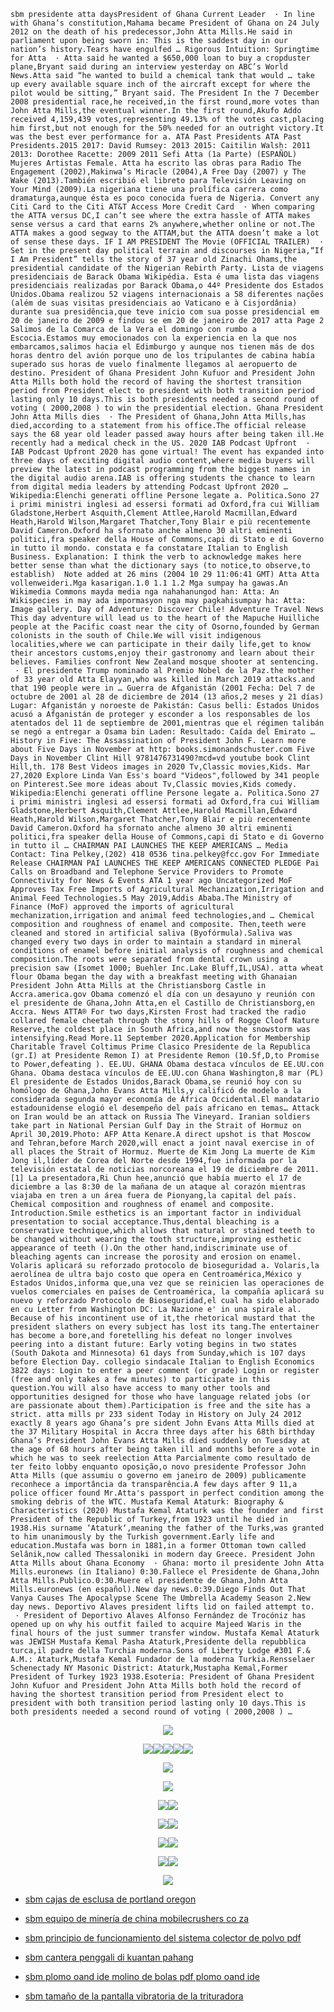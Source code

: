 
```
sbm presidente atta daysPresident of Ghana Current Leader  · In line with Ghana’s constitution,Mahama became President of Ghana on 24 July 2012 on the death of his predecessor,John Atta Mills.He said in parliament upon being sworn in: This is the saddest day in our nation’s history.Tears have engulfed … Rigorous Intuition: Springtime for Atta  · Atta said he wanted a $650,000 loan to buy a cropduster plane,Bryant said during an interview yesterday on ABC’s World News.Atta said “he wanted to build a chemical tank that would … take up every available square inch of the aircraft except for where the pilot would be sitting,” Bryant said. The President In the 7 December 2008 presidential race,he received,in the first round,more votes than John Atta Mills,the eventual winner.In the first round,Akufo Addo received 4,159,439 votes,representing 49.13% of the votes cast,placing him first,but not enough for the 50% needed for an outright victory.It was the best ever performance for a. ATA Past Presidents ATA Past Presidents.2015 2017: David Rumsey: 2013 2015: Caitilin Walsh: 2011 2013: Dorothee Racette: 2009 2011 Sefi Atta (1a Parte) (ESPAÑOL) Mujeres Artistas Female. Atta ha escrito las obras para Radio The Engagement (2002),Makinwa’s Miracle (2004),A Free Day (2007) y The Wake (2013).También escribió el libreto para Televisión Leaving on Your Mind (2009).La nigeriana tiene una prolífica carrera como dramaturga,aunque ésta es poco conocida fuera de Nigeria. Convert any Citi Card to the Citi AT&T Access More Credit Card  · When comparing the ATTA versus DC,I can’t see where the extra hassle of ATTA makes sense versus a card that earns 2% anywhere,whether online or not.The ATTA makes a good segway to the ATTAM,but the ATTA doesn’t make a lot of sense these days. IF I AM PRESIDENT The Movie (OFFICIAL TRAILER)  · Set in the present day political terrain and discourses in Nigeria,“If I Am President” tells the story of 37 year old Zinachi Ohams,the presidential candidate of the Nigerian Rebirth Party. Lista de viagens presidenciais de Barack Obama Wikipédia. Esta é uma lista das viagens presidenciais realizadas por Barack Obama,o 44º Presidente dos Estados Unidos.Obama realizou 52 viagens internacionais a 58 diferentes nações (além de suas visitas presidenciais ao Vaticano e à Cisjordânia) durante sua presidência,que teve início com sua posse presidencial em 20 de janeiro de 2009 e findou se em 20 de janeiro de 2017 atta Page 2 Salimos de la Comarca de la Vera el domingo con rumbo a Escocia.Estamos muy emocionados con la experiencia en la que nos embarcamos,salimos hacia el Edimburgo y aunque nos tienen más de dos horas dentro del avión porque uno de los tripulantes de cabina había superado sus horas de vuelo finalmente llegamos al aeropuerto de destino. President of Ghana President John Kufuor and President John Atta Mills both hold the record of having the shortest transition period from President elect to president with both transition period lasting only 10 days.This is both presidents needed a second round of voting ( 2000,2008 ) to win the presidential election. Ghana President John Atta Mills dies  · The President of Ghana,John Atta Mills,has died,according to a statement from his office.The official release says the 68 year old leader passed away hours after being taken ill.He recently had a medical check in the US. 2020 IAB Podcast Upfront  · IAB Podcast Upfront 2020 has gone virtual! The event has expanded into three days of exciting digital audio content,where media buyers will preview the latest in podcast programming from the biggest names in the digital audio arena.IAB is offering students the chance to learn from digital media leaders by attending Podcast Upfront 2020 … Wikipedia:Elenchi generati offline Persone legate a. Politica.Sono 27 i primi ministri inglesi ad essersi formati ad Oxford,fra cui William Gladstone,Herbert Asquith,Clement Attlee,Harold Macmillan,Edward Heath,Harold Wilson,Margaret Thatcher,Tony Blair e più recentemente David Cameron.Oxford ha sfornato anche almeno 30 altri eminenti politici,fra speaker della House of Commons,capi di Stato e di Governo in tutto il mondo. constata e fa constatare Italian to English Business. Explanation: I think the verb to acknowledge makes here better sense than what the dictionary says (to notice,to observe,to establish)  Note added at 26 mins (2004 10 29 11:06:41 GMT) Atta Atta vollenweideri.Mga kasarigan.1.0 1.1 1.2 Mga sumpay ha gawas.An Wikimedia Commons mayda media nga nahahanungod han: Atta: An Wikispecies in may ada impormasyon nga may pagkahisumpay ha: Atta: Image gallery. Day of Adventure: Discover Chile! Adventure Travel News This day adventure will lead us to the heart of the Mapuche Huilliche people at the Pacific coast near the city of Osorno,founded by German colonists in the south of Chile.We will visit indigenous localities,where we can participate in their daily life,get to know their ancestors customs,enjoy their gastronomy and learn about their believes. Families confront New Zealand mosque shooter at sentencing.  · El presidente Trump nominado al Premio Nobel de la Paz.the mother of 33 year old Atta Elayyan,who was killed in March 2019 attacks.and that 190 people were in … Guerra de Afganistán (2001 Fecha: Del 7 de octubre de 2001 al 28 de diciembre de 2014 (13 años,2 meses y 21 días) Lugar: Afganistán y noroeste de Pakistán: Casus belli: Estados Unidos acusó a Afganistán de proteger y esconder a los responsables de los atentados del 11 de septiembre de 2001,mientras que el régimen talibán se negó a entregar a Osama bin Laden: Resultado: Caída del Emirato … History in Five: The Assassination of President John F. Learn more about Five Days in November at http: books.simonandschuster.com Five Days in November Clint Hill 9781476731490?mcd=vd youtube book Clint Hill,th. 178 Best Videos images in 2020 Tv,Classic movies,Kids. Mar 27,2020 Explore Linda Van Ess's board "Videos",followed by 341 people on Pinterest.See more ideas about Tv,Classic movies,Kids comedy. Wikipedia:Elenchi generati offline Persone legate a. Politica.Sono 27 i primi ministri inglesi ad essersi formati ad Oxford,fra cui William Gladstone,Herbert Asquith,Clement Attlee,Harold Macmillan,Edward Heath,Harold Wilson,Margaret Thatcher,Tony Blair e più recentemente David Cameron.Oxford ha sfornato anche almeno 30 altri eminenti politici,fra speaker della House of Commons,capi di Stato e di Governo in tutto il … CHAIRMAN PAI LAUNCHES THE KEEP AMERICANS … Media Contact: Tina Pelkey,(202) 418 0536 tina.pelkey@fcc.gov For Immediate Release CHAIRMAN PAI LAUNCHES THE KEEP AMERICANS CONNECTED PLEDGE Pai Calls on Broadband and Telephone Service Providers to Promote Connectivity for News & Events ATA 1 year ago Uncategorized MoF Approves Tax Free Imports of Agricultural Mechanization,Irrigation and Animal Feed Technologies.5 May 2019,Addis Ababa.The Ministry of Finance (MoF) approved the imports of agricultural mechanization,irrigation and animal feed technologies,and … Chemical composition and roughness of enamel and composite. Then,teeth were cleaned and stored in artificial saliva (Byofórmula).Saliva was changed every two days in order to maintain a standard in mineral conditions of enamel before initial analysis of roughness and chemical composition.The roots were separated from dental crown using a precision saw (Isomet 1000; Buehler Inc.Lake Bluff,IL,USA). atta wheat flour Obama began the day with a breakfast meeting with Ghanaian President John Atta Mills at the Christiansborg Castle in Accra.america.gov Obama comenzó el día con un desayuno y reunión con el presidente de Ghana,John Atta,en el Castillo de Christiansborg,en Accra. News ATTA® For two days,Kirsten Frost had tracked the radio collared female cheetah through the stony hills of Rogge Cloof Nature Reserve,the coldest place in South Africa,and now the snowstorm was intensifying.Read More.11 September 2020.Application for Membership Charitable Travel Coltimus Prime Clasico Presidente de la Republica (gr.I) at Presidente Remon I) at Presidente Remon (10.5f,D,to Promise to Power,defeating ). EE.UU. GHANA Obama destaca vínculos de EE.UU.con Ghana. Obama destaca vínculos de EE.UU.con Ghana Washington,8 mar (PL) El presidente de Estados Unidos,Barack Obama,se reunió hoy con su homólogo de Ghana,John Evans Atta Mills,y calificó de modelo a la considerada segunda mayor economía de África Occidental.El mandatario estadounidense elogió el desempeño del país africano en temas… Attack on Iran would be an attack on Russia The Vineyard. Iranian soldiers take part in National Persian Gulf Day in the Strait of Hormuz on April 30,2019.Photo: AFP Atta Kenare.A direct upshot is that Moscow and Tehran,before March 2020,will enact a joint naval exercise in of all places the Strait of Hormuz. Muerte de Kim Jong La muerte de Kim Jong il,líder de Corea del Norte desde 1994,fue informada por la televisión estatal de noticias norcoreana el 19 de diciembre de 2011.[1] La presentadora,Ri Chun hee,anunció que había muerto el 17 de diciembre a las 8:30 de la mañana de un ataque al corazón mientras viajaba en tren a un área fuera de Pionyang,la capital del país. Chemical composition and roughness of enamel and composite. Introduction.Smile esthetics is an important factor in individual presentation to social acceptance.Thus,dental bleaching is a conservative technique,which allows that natural or stained teeth to be changed without wearing the tooth structure,improving esthetic appearance of teeth ().On the other hand,indiscriminate use of bleaching agents can increase the porosity and erosion on enamel. Volaris aplicará su reforzado protocolo de bioseguridad a. Volaris,la aerolínea de ultra bajo costo que opera en Centroamérica,México y Estados Unidos,informa que,una vez que se reinicien las operaciones de vuelos comerciales en países de Centroamérica, la compañía aplicará su nuevo y reforzado Protocolo de Bioseguridad,el cual ha sido elaborado en cu Letter from Washington DC: La Nazione e' in una spirale al. Because of his incontinent use of it,the rhetorical mustard that the president slathers on every subject has lost its tang.The entertainer has become a bore,and foretelling his defeat no longer involves peering into a distant future: Early voting begins in two states (South Dakota and Minnesota) 61 days from Sunday,which is 107 days before Election Day. collegio sindacale Italian to English Economics 3822 days: Login to enter a peer comment (or grade) Login or register (free and only takes a few minutes) to participate in this question.You will also have access to many other tools and opportunities designed for those who have language related jobs (or are passionate about them).Participation is free and the site has a strict. atta mills pr 233 sident Today in History on July 24 2012 exactly 8 years ago Ghana’s pre sident John Evans Atta Mills died at the 37 Military Hospital in Accra three days after his 68th birthday Ghana’s President John Evans Atta Mills died suddenly on Tuesday at the age of 68 hours after being taken ill and months before a vote in which he was to seek reelection Atta Parcialmente como resultado de ter feito lobby enquanto oposição,o novo presidente Professor John Atta Mills (que assumiu o governo em janeiro de 2009) publicamente reconhece a importância da transparência.A few days after 9 11,a police officer found Mr.Atta's passport in perfect condition among the smoking debris of the WTC. Mustafa Kemal Ataturk: Biography & Characteristics (2020) Mustafa Kemal Ataturk was the founder and first President of the Republic of Turkey,from 1923 until he died in 1938.His surname ‘Ataturk‘,meaning the father of the Turks,was granted to him unanimously by the Turkish government.Early life and education.Mustafa was born in 1881,in a former Ottoman town called Selânik,now called Thessaloniki in modern day Greece. President John Atta Mills about Ghana Economy  · Ghana: morto il presidente John Atta Mills.euronews (in Italiano) 0:30.Fallece el Presidente de Ghana,John Atta Mills.Publico.0:30.Muere el presidente de Ghana,John Atta Mills.euronews (en español).New day news.0:39.Diego Finds Out That Vanya Causes The Apocalypse Scene The Umbrella Academy Season 2.New day news. Deportivo Alaves president lifts lid on failed attempt to.  · President of Deportivo Alaves Alfonso Fernández de Trocóniz has opened up on why his outfit failed to acquire Majeed Waris in the final hours of the just summer transfer window. Mustafa Kemal Ataturk was JEWISH Mustafa Kemal Pasha Ataturk,Presidente della repubblica turca,il padre della Turchia moderna.Sons of Liberty Lodge #301 F.& A.M.: Ataturk,Mustafa Kemal Fundador de la moderna Turkia.Rensselaer Schenectady NY Masonic District: Ataturk,Mustapha Kemal,Former President of Turkey 1923 1938.Esoteria: President of Ghana President John Kufuor and President John Atta Mills both hold the record of having the shortest transition period from President elect to president with both transition period lasting only 10 days.This is both presidents needed a second round of voting ( 2000,2008 ) … 
```

<div align="center">

<a href="https://es-crusher.shibang-china.com/github&k=sbm+presidente+atta+days"><img src="https://static.shibang-china.com/es/crusher/logo.jpg"></a>

<a href="https://es-crusher.shibang-china.com/github&k=sbm+presidente+atta+days"><img src="https://static.shibang-china.com/es/crusher/index.jpg"></a><a href="https://es-crusher.shibang-china.com/material.htmlgithub&k=sbm+presidente+atta+days"><img src="https://static.shibang-china.com/es/crusher/material.jpg"></a><a href="https://es-crusher.shibang-china.com/application.htmlgithub&k=sbm+presidente+atta+days"><img src="https://static.shibang-china.com/es/crusher/application.jpg"></a><a href="https://es-crusher.shibang-china.com/aboutus.htmlgithub&k=sbm+presidente+atta+days"><img src="https://static.shibang-china.com/es/crusher/aboutus.jpg"></a><a href="https://es-crusher.shibang-china.com/contact.htmlgithub&k=sbm+presidente+atta+days"><img src="https://static.shibang-china.com/es/crusher/contact.jpg"></a>

<a href="https://es-crusher.shibang-china.com/github&k=sbm+presidente+atta+days"><img src="https://static.shibang-china.com/es/crusher/banner.jpg"></a>

<a href="https://swt.shibang-china.com/github&k=sbm+presidente+atta+days"><img src="https://static.shibang-china.com/es/crusher/text.jpg"></a>

<a href="https://swt.shibang-china.com/github&k=sbm+presidente+atta+days"><img src="https://static.shibang-china.com/es/crusher/chat.jpg"></a><a href="https://es-crusher.shibang-china.com/contact.htmlgithub&k=sbm+presidente+atta+days"><img src="https://static.shibang-china.com/es/crusher/message.jpg"></a>

<a href="https://es-crusher.shibang-china.com/products/pe.htmlgithub&k=sbm+presidente+atta+days"><img src="https://static.shibang-china.com/es/crusher/pe.jpg"></a><a href="https://es-crusher.shibang-china.com/products/pf.htmlgithub&k=sbm+presidente+atta+days"><img src="https://static.shibang-china.com/es/crusher/pf.jpg"></a>

<a href="https://es-crusher.shibang-china.com/products/hpt.htmlgithub&k=sbm+presidente+atta+days"><img src="https://static.shibang-china.com/es/crusher/hpt.jpg"></a><a href="https://es-crusher.shibang-china.com/products/vsi.htmlgithub&k=sbm+presidente+atta+days"><img src="https://static.shibang-china.com/es/crusher/vsi.jpg"></a>

<a href="https://es-crusher.shibang-china.com/products/klv.htmlgithub&k=sbm+presidente+atta+days"><img src="https://static.shibang-china.com/es/crusher/klv.jpg"></a><a href="https://es-crusher.shibang-china.com/products/portable.htmlgithub&k=sbm+presidente+atta+days"><img src="https://static.shibang-china.com/es/crusher/portable.jpg"></a>

<a href="https://swt.shibang-china.com/github&k=sbm+presidente+atta+days"><img src="https://static.shibang-china.com/es/crusher/case.jpg"></a>

</div>


* [sbm cajas de esclusa de portland oregon](sbm%20cajas%20de%20esclusa%20de%20portland%20oregon.md)

* [sbm equipo de minería de china mobilecrushers co za](sbm%20equipo%20de%20miner%C3%ADa%20de%20china%20mobilecrushers%20co%20za.md)

* [sbm principio de funcionamiento del sistema colector de polvo pdf](sbm%20principio%20de%20funcionamiento%20del%20sistema%20colector%20de%20polvo%20pdf.md)

* [sbm cantera penggali di kuantan pahang](sbm%20cantera%20penggali%20di%20kuantan%20pahang.md)

* [sbm plomo oand ide molino de bolas pdf plomo oand ide](sbm%20plomo%20oand%20ide%20molino%20de%20bolas%20pdf%20plomo%20oand%20ide.md)

* [sbm tamaño de la pantalla vibratoria de la trituradora](sbm%20tama%C3%B1o%20de%20la%20pantalla%20vibratoria%20de%20la%20trituradora.md)